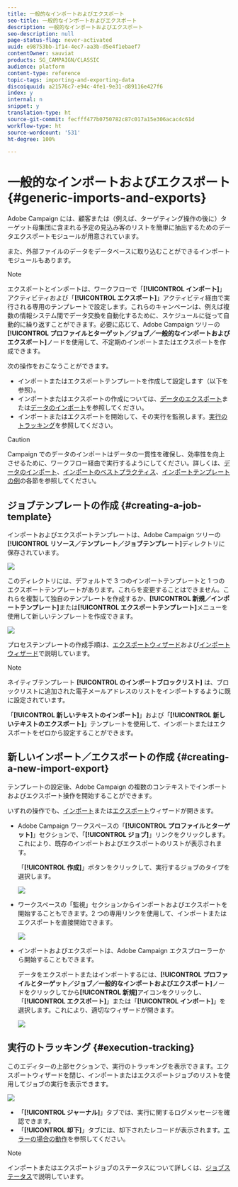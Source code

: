 ```yaml
---
title: 一般的なインポートおよびエクスポート
seo-title: 一般的なインポートおよびエクスポート
description: 一般的なインポートおよびエクスポート
seo-description: null
page-status-flag: never-activated
uuid: e98753bb-1f14-4ec7-aa3b-d5e4f1ebaef7
contentOwner: sauviat
products: SG_CAMPAIGN/CLASSIC
audience: platform
content-type: reference
topic-tags: importing-and-exporting-data
discoiquuid: a21576c7-e94c-4fe1-9e31-d89116e427f6
index: y
internal: n
snippet: y
translation-type: ht
source-git-commit: fecfff477b0750782c87c017a15e306acac4c61d
workflow-type: ht
source-wordcount: '531'
ht-degree: 100%

---
```



# 一般的なインポートおよびエクスポート{#generic-imports-and-exports}

Adobe Campaign には、顧客または（例えば、ターゲティング操作の後に）ターゲット母集団に含まれる予定の見込み客のリストを簡単に抽出するためのデータエクスポートモジュールが用意されています。

また、外部ファイルのデータをデータベースに取り込むことができるインポートモジュールもあります。

>[!NOTE]
>
>エクスポートとインポートは、ワークフローで「**[!UICONTROL インポート]**」アクティビティおよび「**[!UICONTROL エクスポート]**」アクティビティ経由で実行される専用のテンプレートで設定します。これらのキャンペーンは、例えば複数の情報システム間でデータ交換を自動化するために、スケジュールに従って自動的に繰り返すことができます。必要に応じて、Adobe Campaign ツリーの&#x200B;**[!UICONTROL プロファイルとターゲット／ジョブ／一般的なインポートおよびエクスポート]**&#x200B;ノードを使用して、不定期のインポートまたはエクスポートを作成できます。

次の操作をおこなうことができます。

* インポートまたはエクスポートテンプレートを作成して設定します（以下を参照）。
* インポートまたはエクスポートの作成については、[データのエクスポート](../../platform/using/exporting-data.md)または[データのインポート](../../platform/using/importing-data.md)を参照してください。
* インポートまたはエクスポートを開始して、その実行を監視します。[実行のトラッキング](#execution-tracking)を参照してください。

>[!CAUTION]
>
>Campaign でのデータのインポートはデータの一貫性を確保し、効率性を向上させるために、ワークフロー経由で実行するようにしてください。詳しくは、[データのインポート](../../workflow/using/importing-data.md)、[インポートのベストプラクティス](../../workflow/using/importing-data.md#best-practices-when-importing-data)、[インポートテンプレートの例](../../workflow/using/importing-data.md#setting-up-a-recurring-import)の各節を参照してください。

## ジョブテンプレートの作成 {#creating-a-job-template}

インポートおよびエクスポートテンプレートは、Adobe Campaign ツリーの&#x200B;**[!UICONTROL リソース／テンプレート／ジョブテンプレート]**&#x200B;ディレクトリに保存されています。

![](assets/s_ncs_user_export_wizard_template.png)

このディレクトリには、デフォルトで 3 つのインポートテンプレートと 1 つのエクスポートテンプレートがあります。これらを変更することはできません。これらを複製して独自のテンプレートを作成するか、**[!UICONTROL 新規／インポートテンプレート]**&#x200B;または&#x200B;**[!UICONTROL エクスポートテンプレート]**&#x200B;メニューを使用して新しいテンプレートを作成できます。

![](assets/s_ncs_user_export_wizard_template_create.png)

プロセステンプレートの作成手順は、[エクスポートウィザード](../../platform/using/exporting-data.md#export-wizard)および[インポートウィザード](../../platform/using/importing-data.md#import-wizard)で説明しています。

>[!NOTE]
>
>ネイティブテンプレート **[!UICONTROL のインポートブロックリスト]** は、ブロックリストに追加された電子メールアドレスのリストをインポートするように既に設定されています。
> 
>「**[!UICONTROL 新しいテキストのインポート]**」および「**[!UICONTROL 新しいテキストのエクスポート]**」テンプレートを使用して、インポートまたはエクスポートをゼロから設定することができます。

## 新しいインポート／エクスポートの作成 {#creating-a-new-import-export}

テンプレートの設定後、Adobe Campaign の複数のコンテキストでインポートおよびエクスポート操作を開始することができます。

いずれの操作でも、[インポート](../../platform/using/importing-data.md)または[エクスポート](../../platform/using/exporting-data.md#export-wizard)ウィザードが開きます。

* Adobe Campaign ワークスペースの「**[!UICONTROL プロファイルとターゲット]**」セクションで、「**[!UICONTROL ジョブ]**」リンクをクリックします。これにより、既存のインポートおよびエクスポートのリストが表示されます。

   「**[!UICONTROL 作成]**」ボタンをクリックして、実行するジョブのタイプを選択します。

   ![](assets/s_ncs_user_import_from_home.png)

* ワークスペースの「監視」セクションからインポートおよびエクスポートを開始することもできます。2 つの専用リンクを使用して、インポートまたはエクスポートを直接開始できます。

   ![](assets/s_ncs_user_import_from_production.png)

* インポートおよびエクスポートは、Adobe Campaign エクスプローラーから開始することもできます。

   データをエクスポートまたはインポートするには、**[!UICONTROL プロファイルとターゲット／ジョブ／一般的なインポートおよびエクスポート]**&#x200B;ノードをクリックしてから&#x200B;**[!UICONTROL 新規]**&#x200B;アイコンをクリックし、「**[!UICONTROL エクスポート]**」または「**[!UICONTROL インポート]**」を選択します。これにより、適切なウィザードが開きます。

   ![](assets/s_ncs_user_export_wizard_launch_from_menu.png)

## 実行のトラッキング {#execution-tracking}

このエディターの上部セクションで、実行のトラッキングを表示できます。エクスポートウィザードを閉じ、インポートまたはエクスポートジョブのリストを使用してジョブの実行を表示できます。

![](assets/s_ncs_user_export_list_and_details.png)

* 「**[!UICONTROL ジャーナル]**」タブでは、実行に関するログメッセージを確認できます。
* 「**[!UICONTROL 却下]**」タブには、却下されたレコードが表示されます。[エラーの場合の動作](../../platform/using/importing-data.md#behavior-in-the-event-of-an-error)を参照してください。

>[!NOTE]
>
>インポートまたはエクスポートジョブのステータスについて詳しくは、[ジョブステータス](../../platform/using/importing-data.md#job-statuses)で説明しています。

